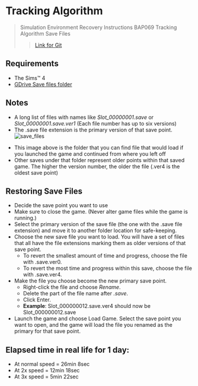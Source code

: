 # Tracking Algorithm
> Simulation Environment Recovery Instructions BAP069 Tracking Algorithm Save Files
>> [Link for Git](https://github.com/aniladar/bap_tracking_save_files)

## Requirements
 * The Sims™ 4
 * [GDrive Save files folder](https://drive.google.com/drive/u/1/folders/1f1nGYSPDRB9sMwHuP3Ou04Mb7D-MnE95)
## Notes
- A long list of files with names like *Slot_00000001.save* or *Slot_00000001.save.ver1* (Each file number has up to six versions)
- The .save file extension is the primary version of that save point.
![save_files](https://user-images.githubusercontent.com/56030997/113425713-0a9b4180-93db-11eb-8f1b-83590ed6b412.jpg)<br/>
 * This image above is the folder that you can find file that would load if you launched the game and continued from where you left off 
 * Other saves under that folder represent older points within that saved game. The higher the version number, the older the file (.ver4 is the oldest save point)
## Restoring Save Files
* Decide the save point you want to use
* Make sure to close the game. (Never alter game files while the game is running.)
* Select the primary version of the save file (the one with the .save file extension) and move it to another folder location for safe-keeping.
* Choose the new save file you want to load. You will have a set of files that all have the file extensions marking them as older versions of that save point.
  *  To revert the smallest amount of time and progress, choose the file with .save.ver0.
  *  To revert the most time and progress within this save, choose the file with .save.ver4.
* Make the file you choose become the new primary save point.
  * Right-click the file and choose *Rename*.
  * Delete the part of the file name after *.save*.
  * Click Enter.
  * **Example**: Slot_000000012.save.ver4 should now be Slot_000000012.save
* Launch the game and choose Load Game. Select the save point you want to open, and the game will load the file you renamed as the primary for that save point.

## Elapsed time in real life for 1 day:
 * At normal speed = 26min 8sec
 * At 2x speed = 12min 18sec
 * At 3x speed = 5min 22sec
